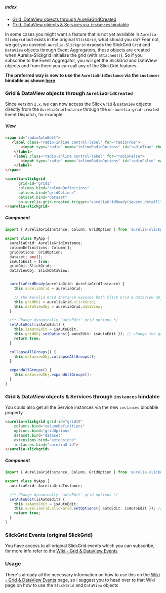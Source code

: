 ##### index
- [Grid, DataView objects through AureliaGridCreated](#grid--dataview-objects-through-aureliagridcreated)
- [Grid, DataView objects & Services via `instances` bindable](#grid--dataview-objects--services-through-instances-bindable)

In some cases you might want a feature that is not yet available in `Aurelia-Slickgrid` but exists in the original `SlickGrid`, what should you do? Fear not, we got you covered. `Aurelia-Slickgrid` exposes the SlickGrid `Grid` and `DataView` objects through Event Aggregators, these objects are created when Aurelia-Slickgrid initialize the grid (with `attached()`). So if you subscribe to the Event Aggregator, you will get the SlickGrid and DataView objects and from there you can call any of the SlickGrid features.

**The preferred way is now to use the `AureliaGridInstance` via the `instances` bindable as shown [here](#grid--dataview-objects--services-through-instances-bindable)**

### Grid & DataView objects through `AureliaGridCreated`
Since version `2.x`, we can now access the Slick `Grid` & `DataView` objects directly from the `AureliaGridInstance` through the `on-aurelia-grid-created` Event Dispatch, for example:

##### View
```html
<span id="radioAutoEdit">
   <label class="radio-inline control-label" for="radioTrue">
       <input type="radio" name="inlineRadioOptions" id="radioTrue" checked value.bind="isAutoEdit" click.trigger="setAutoEdit(true)"> ON (single-click)
    </label>
    <label class="radio-inline control-label" for="radioFalse">
       <input type="radio" name="inlineRadioOptions" id="radioFalse" value.bind="isAutoEdit" click.trigger="setAutoEdit(false)"> OFF (double-click)
    </label>
</span>

<aurelia-slickgrid
      grid-id="grid1"
      columns.bind="columnDefinitions"
      options.bind="gridOptions"
      dataset.bind="dataset"
      on-aurelia-grid-created.trigger="aureliaGridReady($event.detail)">
</aurelia-slickgrid>
```

##### Component
```ts
import { AureliaGridInstance, Column, GridOption } from 'aurelia-slickgrid';

export class MyApp {
  aureliaGrid: AureliaGridInstance;
  columnDefinitions: Column[];
  gridOptions: GridOption;
  dataset: any[];
  isAutoEdit = true;
  gridObj: SlickGrid;
  dataViewObj: SlickDataView;


  aureliaGridReady(aureliaGrid: AureliaGridInstance) {
    this.aureliaGrid = aureliaGrid;

    // the Aurelia Grid Instance exposes both Slick Grid & DataView objects
    this.gridObj = aureliaGrid.slickGrid;
    this.dataViewObj = aureliaGrid.dataView;
  }

  /** Change dynamically `autoEdit` grid options */
  setAutoEdit(isAutoEdit) {
    this.isAutoEdit = isAutoEdit;
    this.gridObj.setOptions({ autoEdit: isAutoEdit }); // change the grid option dynamically
    return true;
  }

  collapseAllGroups() {
    this.dataviewObj.collapseAllGroups();
  }

  expandAllGroups() {
    this.dataviewObj.expandAllGroups();
  }
}
```

### Grid & DataView objects & Services through `instances` bindable
You could also get all the Service instances via the new `instances` bindable property
```html
<aurelia-slickgrid grid-id="grid19"
    columns.bind="columnDefinitions"
    options.bind="gridOptions"
    dataset.bind="dataset"
    extensions.bind="extensions"
    instances.bind="aureliaGrid">
</aurelia-slickgrid>
```

##### Component
```ts
import { AureliaGridInstance, Column, GridOption } from 'aurelia-slickgrid';

export class MyApp {
  aureliaGrid: AureliaGridInstance;

  /** Change dynamically `autoEdit` grid options */
  setAutoEdit(isAutoEdit) {
    this.isAutoEdit = isAutoEdit;
    this.aureliaGrid.slickGrid.setOptions({ autoEdit: isAutoEdit }); // change the grid option dynamically
    return true;
  }
}
```

### SlickGrid Events (original SlickGrid)
You have access to all original SlickGrid events which you can subscribe, for more info refer to the [Wiki - Grid & DataView Events](../events/grid-dataview-events.md)

### Usage
There's already all the necessary information on how to use this on the [Wiki - Grid & DataView Events](../events/grid-dataview-events.md) page, so I suggest you to head over to that Wiki page on how to use the `SlickGrid` and `DataView` objects
